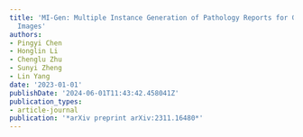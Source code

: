 ```yaml
---
title: 'MI-Gen: Multiple Instance Generation of Pathology Reports for Gigapixel Whole-Slide
  Images'
authors:
- Pingyi Chen
- Honglin Li
- Chenglu Zhu
- Sunyi Zheng
- Lin Yang
date: '2023-01-01'
publishDate: '2024-06-01T11:43:42.458041Z'
publication_types:
- article-journal
publication: '*arXiv preprint arXiv:2311.16480*'
---
```

